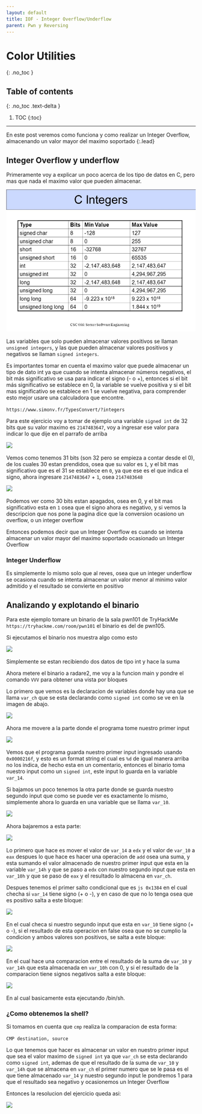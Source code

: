 ```yaml
---
layout: default
title: IOF - Integer Overflow/Underflow
parent: Pwn y Reversing
---
```


# Color Utilities
{: .no_toc }

## Table of contents
{: .no_toc .text-delta }

1. TOC
{:toc}

---

En este post veremos como funciona y como realizar un Integer Overflow, almacenando un valor mayor del maximo soportado
{:.lead}

## Integer Overflow y underflow

Primeramente voy a explicar un poco acerca de los tipo de datos en C, pero mas que nada el maximo valor que pueden almacenar.

![](/assets/img/integer-overflow/integer.jpg)

Las variables que solo pueden almacenar valores positivos se llaman ```unsigned integers```, y las que pueden almacenar valores positivos y negativos se llaman ```signed integers```.

Es importantes tomar en cuenta el maximo valor que puede almacenar un tipo de dato int ya que cuando se intenta almacenar números negativos, el bit más significativo se usa para indicar el signo (- o +), entonces si el bit más significativo se establece en 0, la variable se vuelve positiva y si el bit mas significativo se establece en 1 se vuelve negativa, para comprender esto mejor usare una calculadora que encontre.

```https://www.simonv.fr/TypesConvert/?integers```

Para este ejercicio voy a tomar de ejemplo una variable ```signed int``` de 32 bits que su valor maximo es ```2147483647```, voy a ingresar ese valor para indicar lo que dije en el parrafo de arriba

![](/assets/img/integer-overflow/signed1.png)

Vemos como tenemos 31 bits (son 32 pero se empieza a contar desde el 0), de los cuales 30 estan prendidos, osea que su valor es ```1```, y el bit mas significativo que es el 31 se establece en ```0```, ya que ese es el que indica el signo, ahora ingresare ```2147483647``` + ```1```, osea ```2147483648```

![](/assets/img/integer-overflow/signed2.png)

Podemos ver como 30 bits estan apagados, osea en 0, y el bit mas significativo esta en ```1``` osea que el signo ahora es negativo, y si vemos la descripcion que nos pone la pagina dice que la conversion ocasiono un overflow, o un integer overflow

Entonces podemos decir que un Integer Overflow es cuando se intenta almacenar un valor mayor del maximo soportado ocasionado un Integer Overflow


### Integer Underflow

Es simplemente lo mismo solo que al reves, osea que un integer underflow se ocasiona cuando se intenta almacenar un valor menor al minimo valor admitido y el resultado se convierte en positivo

## Analizando y explotando el binario

Para este ejemplo tomare un binario de la sala pwn101 de TryHackMe ```https://tryhackme.com/room/pwn101``` el binario es del de pwn105.

Si ejecutamos el binario nos muestra algo como esto

![](/assets/img/integer-overflow/binario.png)

Simplemente se estan recibiendo dos datos de tipo int y hace la suma

Ahora metere el binario a radare2, me voy a la funcion main y pondre el comando ```VVV``` para obtener una vista por bloques

Lo primero que vemos es la declaracion de variables donde hay una que se llama ```var_ch``` que se esta declarando como ```signed int``` como se ve en la imagen de abajo.

![](/assets/img/integer-overflow/radare1.png)

Ahora me movere a la parte donde el programa tome nuestro primer input

![](/assets/img/integer-overflow/radare2.png)


Vemos que el programa guarda nuestro primer input ingresado usando ```0x0000216f```, y esto es un format string el cual es ```%d``` de igual manera arriba no los indica, de hecho esta en un comentario, entonces el binario toma nuestro input como un ```signed int```, este input lo guarda en la variable ```var_14```.

Si bajamos un poco tenemos la otra parte donde se guarda nuestro segundo input que como se puede ver es exactamente lo mismo, simplemente ahora lo guarda en una variable que se llama ```var_10```.

![](/assets/img/integer-overflow/radare3.png)

Ahora bajaremos a esta parte:

![](/assets/img/integer-overflow/radare4.png)

Lo primero que hace es mover el valor de ```var_14``` a ```edx``` y el valor de ```var_10``` a ```eax``` despues lo que hace es hacer una operacion de ```add``` osea una suma, y esta sumando el valor almacenado de nuestro primer input que esta en la variable ```var_14h``` y que se paso a ```edx``` con nuestro segundo input que esta en ```var_10h``` y que se paso de ```eax``` y el resultado lo almacena en ```var_ch```.

Despues tenemos el primer salto condicional que es ```js 0x1384``` en el cual checha si ```var_14``` tiene signo (+ o -), y en caso de que no lo tenga osea que es positivo salta a este bloque:

![](/assets/img/integer-overflow/radare5.png)

En el cual checa si nuestro segundo input que esta en ```var_10``` tiene signo (+ o -), si el resultado de esta operacion en false osea que no se cumplio la condicion y ambos valores son positivos, se salta a este bloque:

![](/assets/img/integer-overflow/radare6.png)

En el cual hace una comparacion entre el resultado de la suma de ```var_10``` y ```var_14h``` que esta almacenada en ```var_10h``` con 0, y si el resultado de la comparacion tiene signos negativos salta a este bloque:

![](/assets/img/integer-overflow/radare7.png)

En al cual basicamente esta ejecutando /bin/sh.

### ¿Como obtenemos la shell?

Si tomamos en cuenta que ```cmp``` realiza la comparacion de esta forma:

```CMP destination, source```

Lo que tenemos que hacer es almacenar un valor en nuestro primer input que sea el valor maximo de ```signed int``` ya que ```var_ch``` se esta declarando como ```signed int```, ademas de que el resultado de la suma de ```var_10``` y ```var_14h``` que se almacena en ```var_ch``` el primer numero que se le pasa es el que tiene almacenado ```var_14``` y nuestro segundo input le pondremos 1 para que el resultado sea negativo y ocasionemos un Integer Overflow

Entonces la resolucion del ejercicio queda asi:

![](/assets/img/integer-overflow/radare9.png)
